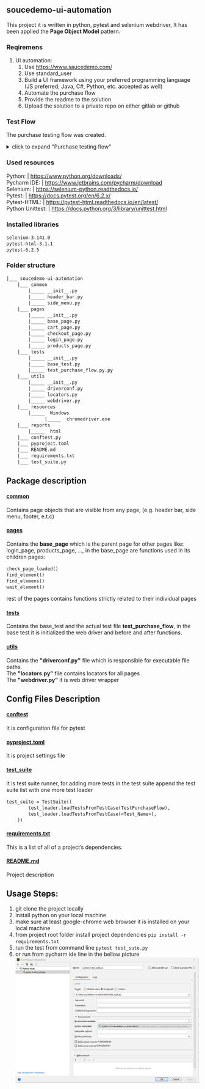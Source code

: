 ## soucedemo-ui-automation
This project it is written in python, pytest and selenium webdriver, It has been applied the **Page Object Model** pattern.

### Reqiremens
1. UI automation:
   1. Use https://www.saucedemo.com/
   2. Use standard_user
   3. Build a UI framework using your preferred programming language (JS preferred; Java, C#, Python, etc. accepted as well)
   4. Automate the purchase flow
   5. Provide the readme to the solution
   6. Upload the solution to a private repo on either gitlab or github

### Test Flow
The purchase testing flow was created.
<details>
   <summary>click to expand "Purchase testing flow"</summary>

    ```
    def test_purchase_flow(self):
        login_page = LoginPage(self.driver)
        login_page.login(username='standard_user', password='secret_sauce')

        products_page = ProductsPage(self.driver)
        self.assertTrue(products_page.page_should_be_loaded())
        products = products_page.get_products_list()
        items_to_shopping_cart = products_page.add_to_shopping_cart(products)

        header_bar_component = HeaderBar(self.driver)
        header_bar_component.click_on_shopping_cart()

        cart_page = CartPage(self.driver)
        items_from_shopping_cart = cart_page.get_cart_items()
        self.assertTrue(cart_page.check_items(items_to_shopping_cart, items_from_shopping_cart))
        cart_page.click_order_checkout()

        checkout_step_one_page = CheckoutStepOnePage(self.driver)
        self.assertTrue(checkout_step_one_page.should_be_loaded())
        checkout_step_one_page.enter_checkout_information(first_name='John', last_name='Travolta', zip_code='MD-2001')
        checkout_step_one_page.click_continue_checkout()

        checkout_step_two_page = CheckoutStepTwoPage(self.driver)
        checkout_step_two_page.should_be_loaded()

        self.assertTrue(checkout_step_two_page.check_products(products),
                        'Verify that selected items are in shopping cart')
        self.assertEqual(checkout_step_two_page.count_item_total_amount(products),
                         checkout_step_two_page.get_item_total_amount(), 'Verify Total amount without tax')
        self.assertEqual(checkout_step_two_page.count_total_plus_tax_amount(),
                         checkout_step_two_page.get_total_amount(),
                         'Total amount plus tax is fine')

        checkout_step_two_page.click_finish_checkout()

        checkout_page_complete = CheckoutCompletePage(self.driver)
        self.assertTrue(checkout_page_complete.should_be_loaded())
        header_bar_component.click_on_shopping_cart()
        self.assertEqual(cart_page.should_be_empty(), 0, 'Verify that shopping cart is empty')
    ```
</details>

### Used resources
Python:             | https://www.python.org/downloads/ <br/>
Pycharm IDE:        | https://www.jetbrains.com/pycharm/download <br/>
Selenium:           | https://selenium-python.readthedocs.io/ <br/>
Pytest:             | https://docs.pytest.org/en/6.2.x/ <br/>
Pytest-HTML:        | https://pytest-html.readthedocs.io/en/latest/  <br/>
Python Unittest:    | https://docs.python.org/3/library/unittest.html <br/>

### Installed libraries
```
selenium-3.141.0
pytest-html-3.1.1
pytest-6.2.5
```

### Folder structure
```
|___ soucedemo-ui-automation
    |___ common
        |_____ __init__.py
        |_____ header_bar.py
        |_____ side_menu.py
    |___ pages
        |_____ __init__.py
        |_____ base_page.py
        |_____ cart_page.py
        |_____ checkout_page.py
        |_____ login_page.py
        |_____ products_page.py
    |___ tests
        |_____ __init__.py
        |_____ base_test.py
        |_____ test_purchase_flow.py.py
    |___ utils
        |_____ __init__.py
        |_____ driverconf.py
        |_____ locators.py
        |_____ webdriver.py
    |___ resources
        |_____  Windows
              |_____  chromedriver.exe
    |___ reports
        |_____  html
    |___ conftest.py
    |___ pyproject.toml
    |___ README.md
    |___ requirements.txt
    |___ test_suite.py
```
## Package description
#### [common](https://github.com/mottwan/saucedemo-ui-automation/tree/main/common)
Contains page objects that are visible from any page, (e.g. header bar, side menu, footer, e.t.c)
#### [pages](https://github.com/mottwan/saucedemo-ui-automation/tree/main/pages)
Contains the **base_page** which is the parent page for other pages like: login_page, products_page, ..., in the base_page are functions used in its children pages: <br/>
```
check_page_loaded()
find_element()
find_elemens()
wait_element()
```
rest of the pages contains functions strictly related to their individual pages

#### [tests](https://github.com/mottwan/saucedemo-ui-automation/tree/main/tests)
Contains the base_test and the actual test file **test_purchase_flow**, in the base test it is initialized the web driver and before and after functions.

#### [utils](https://github.com/mottwan/saucedemo-ui-automation/tree/main/utils)
Contains the **"driverconf.py"** file which is responsible for executable file paths. <br/>
The **"locators.py"** file contains locators for all pages <br/>
The **"webdriver.py"** it is web driver wrapper <br/>

## Config Files Description
#### [conftest](https://github.com/mottwan/saucedemo-ui-automation/blob/main/conftest.py)
It is configuration file for pytest

#### [pyproject.toml](https://github.com/mottwan/saucedemo-ui-automation/blob/main/pyproject.toml)
It is project settings file

#### [test_suite](https://github.com/mottwan/saucedemo-ui-automation/blob/main/test_suite.py)
It is test suite runner, for adding more tests in the test suite append the test suite list with one more test loader
```
test_suite = TestSuite((
        test_loader.loadTestsFromTestCase(TestPurchaseFlow),
        test_loader.loadTestsFromTestCase(<Test_Name>),
    ))
```

#### [requirements.txt](https://github.com/mottwan/saucedemo-ui-automation/blob/main/requirements.txt)
This is a list of all of a project’s dependencies.

#### [README.md](https://github.com/mottwan/saucedemo-ui-automation/blob/main/README.md)
Project description

## Usage Steps:
1. git clone the project locally
2. install python on your local machine
3. make sure at least google-chrome web browser it is installed on your local machine
4. from project root folder install project dependencies `pip install -r requirements.txt`
5. run the test from command line `pytest test_sute.py`
6. or run from pycharm ide line in the bellow picture ![](resources/images/run_config.PNG)

